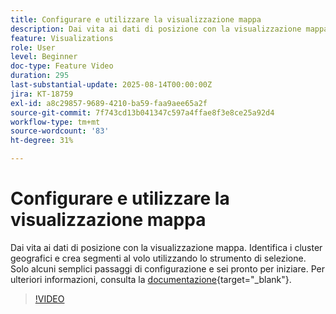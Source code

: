 ```yaml
---
title: Configurare e utilizzare la visualizzazione mappa
description: Dai vita ai dati di posizione con la visualizzazione mappa. Identifica i cluster geografici e crea segmenti al volo utilizzando lo strumento di selezione. Solo alcuni semplici passaggi di configurazione e sei pronto per iniziare.
feature: Visualizations
role: User
level: Beginner
doc-type: Feature Video
duration: 295
last-substantial-update: 2025-08-14T00:00:00Z
jira: KT-18759
exl-id: a8c29857-9689-4210-ba59-faa9aee65a2f
source-git-commit: 7f743cd13b041347c597a4ffae8f3e8ce25a92d4
workflow-type: tm+mt
source-wordcount: '83'
ht-degree: 31%

---
```


# Configurare e utilizzare la visualizzazione mappa

Dai vita ai dati di posizione con la visualizzazione mappa. Identifica i cluster geografici e crea segmenti al volo utilizzando lo strumento di selezione. Solo alcuni semplici passaggi di configurazione e sei pronto per iniziare. Per ulteriori informazioni, consulta la [documentazione](https://experienceleague.adobe.com/en/docs/analytics-platform/using/cja-workspace/visualizations/map){target="_blank"}.

>[!VIDEO](https://video.tv.adobe.com/v/3470819/?learn=on&enablevpops)
